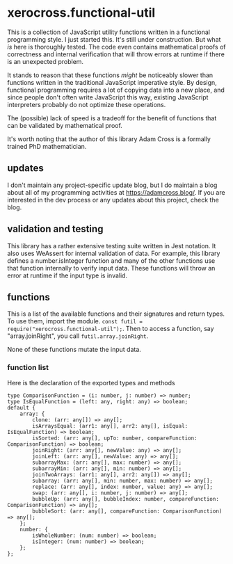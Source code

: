 # xerocross.functional-util

This is a collection of JavaScript utility functions written in a functional programming style.  I just started this.  It's still under construction.  But what _is_ here is thoroughly tested.  The code even contains mathematical proofs of correctness and internal verification that will throw errors at runtime if there is an unexpected problem.

It stands to reason that these functions _might_ be noticeably slower than functions written in the traditional JavaScript imperative style.  By design, functional programming requires a lot of copying data into a new place, and since people don't often write JavaScript this way, existing JavaScript interpreters probably do not optimize these operations.

The (possible) lack of speed is a tradeoff for the benefit of functions that can be validated by mathematical proof.

It's worth noting that the author of this library Adam Cross is a formally trained PhD mathematician.

## updates

I don't maintain any project-specific  update blog, but I do maintain a blog about all of my programming activities at https://adamcross.blog/.  If you are interested in the dev process or any updates about this project, check the blog.

## validation and testing

This library has a rather extensive testing suite written in Jest notation.  It also uses WeAssert for internal validation of data.  For example, this library defines a number.isInteger function and many of the other functions use that function internally to verify input data.  These functions will throw an error at runtime if the input type is invalid. 

## functions

This is a list of the available functions and their signatures and return types.  To use them, import the module. ``const futil = require("xerocross.functional-util");``.  Then to access a function, say "array.joinRight", you call ``futil.array.joinRight``.

None of these functions mutate the input data.

### function list

Here is the declaration of the exported types and methods

```
type ComparisonFunction = (i: number, j: number) => number;
type IsEqualFunction = (left: any, right: any) => boolean;
default {
    array: {
        clone: (arr: any[]) => any[];
        isArraysEqual: (arr1: any[], arr2: any[], isEqual: IsEqualFunction) => boolean;
        isSorted: (arr: any[], upTo: number, compareFunction: ComparisonFunction) => boolean;
        joinRight: (arr: any[], newValue: any) => any[];
        joinLeft: (arr: any[], newValue: any) => any[];
        subarrayMax: (arr: any[], max: number) => any[];
        subarrayMin: (arr: any[], min: number) => any[];
        joinTwoArrays: (arr1: any[], arr2: any[]) => any[];
        subarray: (arr: any[], min: number, max: number) => any[];
        replace: (arr: any[], index: number, value: any) => any[];
        swap: (arr: any[], i: number, j: number) => any[];
        bubbleUp: (arr: any[], bubbleIndex: number, compareFunction: ComparisonFunction) => any[];
        bubbleSort: (arr: any[], compareFunction: ComparisonFunction) => any[];
    };
    number: {
        isWholeNumber: (num: number) => boolean;
        isInteger: (num: number) => boolean;
    };
};
```

